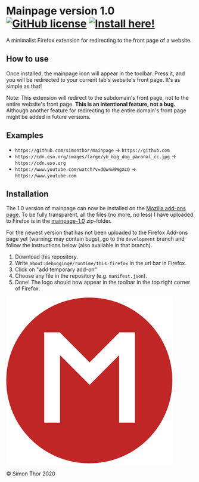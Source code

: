 # Mainpage version 1.0 [![GitHub license](https://img.shields.io/badge/license-GPLv3.0-blue.svg)](https://github.com/simonthor/mainpage/blob/master/LICENSE) [![Install here!](https://img.shields.io/badge/install-red.svg)](https://addons.mozilla.org/firefox/addon/mainpage/)
A minimalist Firefox extension for redirecting to the front page of a website. 

## How to use
Once installed, the mainpage icon will appear in the toolbar. Press it, and you will be redirected to your current tab's website's front page.
It's as simple as that!

Note: This extension will redirect to the subdomain's front page, not to the entire website's front page. 
**This is an intentional feature, not a bug.**
Although another feature for redirecting to the entire domain's front page might be added in future versions.

## Examples
- ```https://github.com/simonthor/mainpage``` &rarr; ```https://github.com```
- ```https://cdn.eso.org/images/large/yb_big_dog_paranal_cc.jpg``` &rarr; ```https://cdn.eso.org```
- ```https://www.youtube.com/watch?v=dQw4w9WgXcQ``` &rarr; ```https://www.youtube.com```

## Installation
The 1.0 version of mainpage can now be installed on the [Mozilla add-ons page](https://addons.mozilla.org/firefox/addon/mainpage/).
To be fully transparent, all the files (no more, no less) I have uploaded to Firefox is in the [mainpage-1.0](/mainpage-1.0.zip) zip-folder.

For the newest version that has not been uploaded to the Firefox Add-ons page yet (warning: may contain bugs), go to the ```development``` branch and follow the instructions below (also avaliable in that branch).
1. Download this repository.
2. Write ```about:debugging#/runtime/this-firefox``` in the url bar in Firefox.
3. Click on "add temporary add-on"
4. Choose any file in the repository (e.g. ```manifest.json```).
5. Done! The logo should now appear in the toolbar in the top right corner of Firefox.

![mainpage logo](icons/icon.svg)

&copy; Simon Thor 2020
